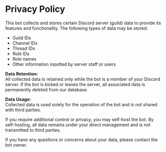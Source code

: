 # Privacy Policy

This bot collects and stores certain Discord server (guild) data to provide its features and functionality. The following types of data may be stored:

- Guild IDs
- Channel IDs
- Thread IDs
- Role IDs
- Role names
- Other information inputted by server staff or users

**Data Retention:**  
All collected data is retained only while the bot is a member of your Discord server. If the bot is kicked or leaves the server, all associated data is permanently deleted from our database.

**Data Usage:**  
Collected data is used solely for the operation of the bot and is not shared with third parties.

If you require additional control or privacy, you may self-host the bot. By self-hosting, all data remains under your direct management and is not transmitted to third parties.

If you have any questions or concerns about your data, please contact the bot owner.
